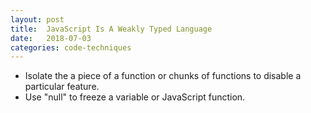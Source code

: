 ```yaml
---
layout: post
title:  JavaScript Is A Weakly Typed Language
date:   2018-07-03
categories: code-techniques
---
```


- Isolate the a piece of a function or chunks of functions to disable a particular feature.
- Use "null" to freeze a variable or JavaScript function.